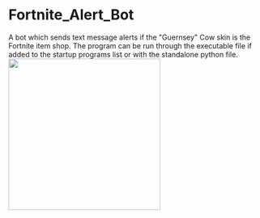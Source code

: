 # Fortnite_Alert_Bot
A bot which sends text message alerts if the "Guernsey" Cow skin is the Fortnite item shop. The program can be run through the executable file if added to the startup programs list or with the standalone python file.
<img width="300" src="https://github.com/Nrxszv0/Fortnite_Cow_Skin_Bot/assets/58677365/fa091f64-c4f8-4423-b09b-433823ebe9f8">
